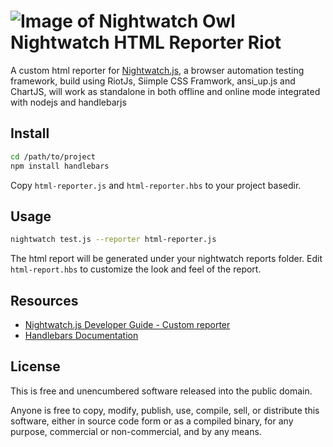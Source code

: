 ![Image of Nightwatch Owl](http://nightwatchjs.org/img/logo-nightwatch.png)
Nightwatch HTML Reporter Riot
==========
A custom html reporter for [Nightwatch.js](http://nightwatchjs.org/), a  browser automation testing framework, build using RiotJs, Siimple CSS Framwork, ansi_up.js and ChartJS, will work as standalone in both offline and online mode integrated with nodejs and handlebarjs


## Install
```bash
cd /path/to/project
npm install handlebars
```
Copy ```html-reporter.js``` and ```html-reporter.hbs``` to your project basedir.

## Usage
```bash
nightwatch test.js --reporter html-reporter.js
```

The html report will be generated under your nightwatch reports folder.
Edit ```html-report.hbs``` to customize the look and feel of the report.

## Resources
- [Nightwatch.js Developer Guide - Custom reporter](http://nightwatchjs.org/guide#custom-reporter)
- [Handlebars Documentation](http://handlebarsjs.com)



## License

This is free and unencumbered software released into the public domain.

Anyone is free to copy, modify, publish, use, compile, sell, or
distribute this software, either in source code form or as a compiled
binary, for any purpose, commercial or non-commercial, and by any
means.


